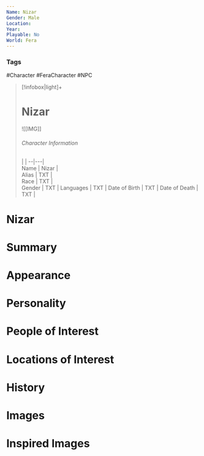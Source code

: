 ```yaml
---
Name: Nizar
Gender: Male
Location: 
Year: 
Playable: No
World: Fera
---
```


### Tags
#Character #FeraCharacter #NPC

> [!infobox|light]+  
> # Nizar  
> ![[IMG]]  
> ###### Character Information
>  |   |
> --|---|  
> Name | Nizar |  
> Alias | TXT |  
> Race | TXT |  
> Gender | TXT |
> Languages | TXT |
> Date of Birth | TXT |
> Date of Death | TXT |

# Nizar

# Summary

# Appearance

# Personality

# People of Interest

# Locations of Interest

# History

# Images

# Inspired Images
